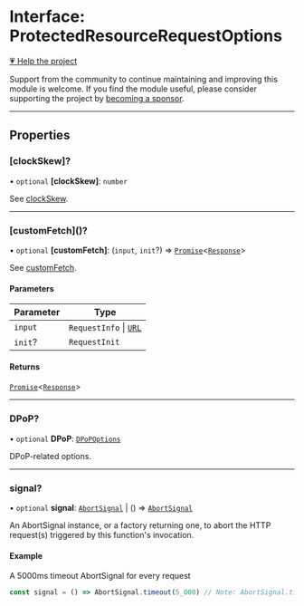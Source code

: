 # Interface: ProtectedResourceRequestOptions

[💗 Help the project](https://github.com/sponsors/panva)

Support from the community to continue maintaining and improving this module is welcome. If you find the module useful, please consider supporting the project by [becoming a sponsor](https://github.com/sponsors/panva).

***

## Properties

### \[clockSkew\]?

• `optional` **\[clockSkew\]**: `number`

See [clockSkew](../variables/clockSkew.md).

***

### \[customFetch\]()?

• `optional` **\[customFetch\]**: (`input`, `init`?) => [`Promise`](https://developer.mozilla.org/docs/Web/JavaScript/Reference/Global_Objects/Promise)\<[`Response`](https://developer.mozilla.org/docs/Web/API/Response)\>

See [customFetch](../variables/customFetch.md).

#### Parameters

| Parameter | Type |
| ------ | ------ |
| `input` | `RequestInfo` \| [`URL`](https://developer.mozilla.org/docs/Web/API/URL) |
| `init`? | `RequestInit` |

#### Returns

[`Promise`](https://developer.mozilla.org/docs/Web/JavaScript/Reference/Global_Objects/Promise)\<[`Response`](https://developer.mozilla.org/docs/Web/API/Response)\>

***

### DPoP?

• `optional` **DPoP**: [`DPoPOptions`](DPoPOptions.md)

DPoP-related options.

***

### signal?

• `optional` **signal**: [`AbortSignal`](https://developer.mozilla.org/docs/Web/API/AbortSignal) \| () => [`AbortSignal`](https://developer.mozilla.org/docs/Web/API/AbortSignal)

An AbortSignal instance, or a factory returning one, to abort the HTTP request(s) triggered by
this function's invocation.

#### Example

A 5000ms timeout AbortSignal for every request

```js
const signal = () => AbortSignal.timeout(5_000) // Note: AbortSignal.timeout may not yet be available in all runtimes.
```
